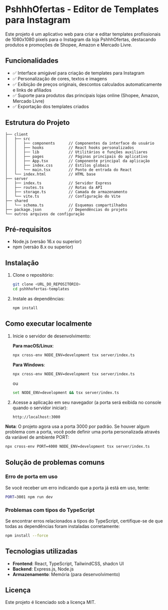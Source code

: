 # PshhhOfertas - Editor de Templates para Instagram

Este projeto é um aplicativo web para criar e editar templates profissionais de 1080x1080 pixels para o Instagram da loja PshhhOfertas, destacando produtos e promoções de Shopee, Amazon e Mercado Livre.

## Funcionalidades

- ✅ Interface amigável para criação de templates para Instagram
- ✅ Personalização de cores, textos e imagens 
- ✅ Exibição de preços originais, descontos calculados automaticamente e links de afiliados
- ✅ Suporte para produtos das principais lojas online (Shopee, Amazon, Mercado Livre)
- ✅ Exportação dos templates criados

## Estrutura do Projeto

```
├── client
│   ├── src
│   │   ├── components      // Componentes da interface do usuário
│   │   ├── hooks           // React hooks personalizados  
│   │   ├── lib             // Utilitários e funções auxiliares
│   │   ├── pages           // Páginas principais do aplicativo
│   │   ├── App.tsx         // Componente principal da aplicação
│   │   ├── index.css       // Estilos globais
│   │   └── main.tsx        // Ponto de entrada do React
│   └── index.html          // HTML base
├── server
│   ├── index.ts            // Servidor Express
│   ├── routes.ts           // Rotas da API
│   ├── storage.ts          // Camada de armazenamento
│   └── vite.ts             // Configuração do Vite
├── shared
│   └── schema.ts           // Esquemas compartilhados
├── package.json            // Dependências do projeto
└── outros arquivos de configuração
```

## Pré-requisitos

- Node.js (versão 16.x ou superior)
- npm (versão 8.x ou superior)

## Instalação

1. Clone o repositório:
   ```bash
   git clone <URL_DO_REPOSITÓRIO>
   cd pshhhofertas-templates
   ```

2. Instale as dependências:
   ```bash
   npm install
   ```

## Como executar localmente

1. Inicie o servidor de desenvolvimento:

   **Para macOS/Linux**:
   ```bash
   npx cross-env NODE_ENV=development tsx server/index.ts
   ```

   **Para Windows**:
   ```bash
   npx cross-env NODE_ENV=development tsx server/index.ts
   ```
   ou
   ```bash
   set NODE_ENV=development && tsx server/index.ts
   ```

2. Acesse a aplicação em seu navegador (a porta será exibida no console quando o servidor iniciar):
   ```
   http://localhost:3000
   ```

**Nota**: O projeto agora usa a porta 3000 por padrão. Se houver algum problema com a porta, você pode definir uma porta personalizada através da variável de ambiente PORT:

```bash
npx cross-env PORT=4000 NODE_ENV=development tsx server/index.ts
```

## Solução de problemas comuns

### Erro de porta em uso
Se você receber um erro indicando que a porta já está em uso, tente:
```bash
PORT=3001 npm run dev
```

### Problemas com tipos do TypeScript
Se encontrar erros relacionados a tipos do TypeScript, certifique-se de que todas as dependências foram instaladas corretamente:
```bash
npm install --force
```

## Tecnologias utilizadas

- **Frontend**: React, TypeScript, TailwindCSS, shadcn UI
- **Backend**: Express.js, Node.js
- **Armazenamento**: Memória (para desenvolvimento)

## Licença

Este projeto é licenciado sob a licença MIT.